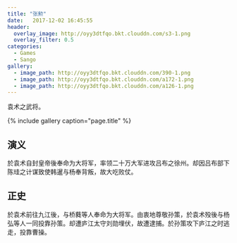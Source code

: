 ```yaml
---
title: "张勲"
date:   2017-12-02 16:45:55
header:
  overlay_image: http://oyy3dtfqo.bkt.clouddn.com/s3-1.png
  overlay_filter: 0.5
categories:
  - Games
  - Sango
gallery:
  - image_path: http://oyy3dtfqo.bkt.clouddn.com/390-1.png
  - image_path: http://oyy3dtfqo.bkt.clouddn.com/a172-1.png
  - image_path: http://oyy3dtfqo.bkt.clouddn.com/a126-1.png
---
```


袁术之武将。

{% include gallery caption="page.title" %}

## 演义

於袁术自封皇帝後奉命为大将军，率领二十万大军进攻吕布之徐州。却因吕布部下陈珪之计谋致使韩暹与杨奉背叛，故大吃败仗。

## 正史

於袁术前往九江後，与桥蕤等人奉命为大将军。由衷地尊敬孙策，於袁术殁後与杨弘等人一同投靠孙策。却遭庐江太守刘勋埋伏，故遭逮捕。於孙策攻下庐江之时逃走，投靠曹操。